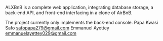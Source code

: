 ALXBnB is a complete web application, integrating database storage, a back-end API, and front-end interfacing in a clone of AirBnB.

The project currently only implements the back-end console.
Papa Kwasi Safo safopapa279@gmail.com
Emmanuel Ayettey emmanuelayettey029@gmail.com
